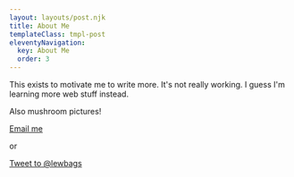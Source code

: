 ```yaml
---
layout: layouts/post.njk
title: About Me
templateClass: tmpl-post
eleventyNavigation:
  key: About Me
  order: 3
---
```


This exists to motivate me to write more. It's not really working. I guess I'm learning more web stuff instead. 

Also mushroom pictures! 

[Email me](mailto:lewis.kirvan@gmail.com) 

or 

<a href="https://twitter.com/intent/tweet?screen_name=lewbags&ref_src=twsrc%5Etfw" class="twitter-mention-button" data-show-count="false">Tweet to @lewbags</a><script async src="https://platform.twitter.com/widgets.js" charset="utf-8"></script>